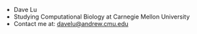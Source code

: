 - Dave Lu
- Studying Computational Biology at Carnegie Mellon University
- Contact me at: davelu@andrew.cmu.edu
